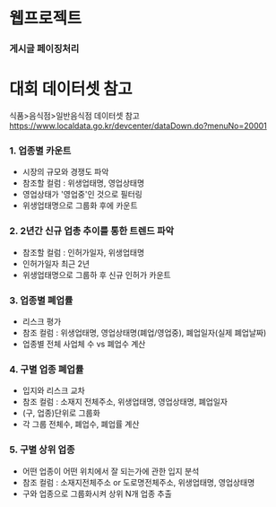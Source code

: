 # 웹프로젝트
### 게시글 페이징처리

# 대회 데이터셋 참고

식품>음식점>일반음식점 데이터셋 참고
https://www.localdata.go.kr/devcenter/dataDown.do?menuNo=20001

### 1. 업종별 카운트
- 시장의 규모와 경쟁도 파악
- 참조할 컬럼 : 위생업태명, 영업상태명
- 영업상태가 '영업중'인 것으로 필터링
- 위생업태명으로 그룹화 후에 카운트

### 2. 2년간 신규 업총 추이를 통한 트렌드 파악
- 참조할 컬럼 : 인허가일자, 위생업태명
- 인허가일자 최근 2년
- 위생업태명으로 그룹하 후 신규 인허가 카운트

### 3. 업종별 폐업률
- 리스크 평가
- 참조 컬럼 : 위생업태명, 영업상태명(폐업/영업중), 폐업일자(실제 폐업날짜)
- 업종별 전체 사업체 수 vs 폐업수 계산

### 4. 구별 업종 폐업률
- 입지와 리스크 교차
- 참조 컬럼 : 소재지 전체주소, 위생업태명, 영업상태명, 폐업일자
- (구, 업종)단위로 그룹화
- 각 그룹 전체수, 폐업수, 폐업률 계산

### 5. 구별 상위 업종
- 어떤 업종이 어떤 위치에서 잘 되는가에 관한 입지 분석
- 참조 컬럼 : 소재지전체주소 or 도로명전체주소, 위생업태명, 영업상태명
- 구와 업종으로 그룹화시켜 상위 N개 업종 추출
